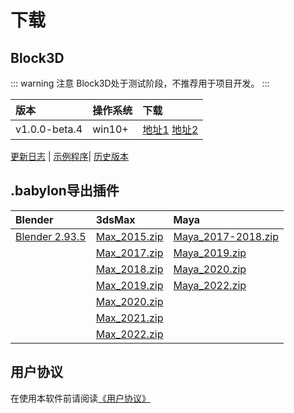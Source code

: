 # 下载

## Block3D

::: warning 注意
Block3D处于测试阶段，不推荐用于项目开发。
:::

|版本         |操作系统|下载                 |
|:------------|:-------|:--------------------|
|v1.0.0-beta.4|win10+  |[地址1][1] [地址2][2]|

[1]:https://github.com/zjbcool/block3d/releases/download/v1.0.0-beta.4/block3d-v1.0.0-beta.4.zip
[2]:https://cdn.zjbku.com/download/block3d-v1.0.0-beta.4.zip

[更新日志][changelog] | [示例程序][examples]| [历史版本][releases]

[changelog]:./changelog.md
[examples]:https://github.com/zjbcool/block3d-examples
[releases]:https://github.com/zjbcool/block3d/releases

## .babylon导出插件

|Blender                         |3dsMax                      |Maya                                    |
|:-------------------------------|:---------------------------|:---------------------------------------|
|[Blender 2.93.5][Blender-2.93.5]|[Max_2015.zip][Max_2015.zip]|[Maya_2017-2018.zip][Maya_2017-2018.zip]|
|                                |[Max_2017.zip][Max_2017.zip]|[Maya_2019.zip][Maya_2019.zip]          |
|                                |[Max_2018.zip][Max_2018.zip]|[Maya_2020.zip][Maya_2020.zip]          |
|                                |[Max_2019.zip][Max_2019.zip]|[Maya_2022.zip][Maya_2022.zip]          |
|                                |[Max_2020.zip][Max_2020.zip]|                                        |
|                                |[Max_2021.zip][Max_2021.zip]|                                        |
|                                |[Max_2022.zip][Max_2022.zip]|                                        |


[Blender-2.93.5]:https://github.com/BabylonJS/BlenderExporter

[Max_2015.zip]:https://github.com/BabylonJS/Exporters/releases/download/Release20220401.2/Max_2015.zip
[Max_2017.zip]:https://github.com/BabylonJS/Exporters/releases/download/Release20220401.2/Max_2017.zip
[Max_2018.zip]:https://github.com/BabylonJS/Exporters/releases/download/Release20220401.2/Max_2018.zip
[Max_2019.zip]:https://github.com/BabylonJS/Exporters/releases/download/Release20220401.2/Max_2019.zip
[Max_2020.zip]:https://github.com/BabylonJS/Exporters/releases/download/Release20220401.2/Max_2020.zip
[Max_2021.zip]:https://github.com/BabylonJS/Exporters/releases/download/Release20220401.2/Max_2021.zip
[Max_2022.zip]:https://github.com/BabylonJS/Exporters/releases/download/Release20220401.2/Max_2022.zip

[Maya_2017-2018.zip]:https://github.com/BabylonJS/Exporters/releases/download/Release20220401.2/Maya_2017-2018.zip
[Maya_2019.zip]:https://github.com/BabylonJS/Exporters/releases/download/Release20220401.2/Maya_2019.zip
[Maya_2020.zip]:https://github.com/BabylonJS/Exporters/releases/download/Release20220401.2/Maya_2020.zip
[Maya_2022.zip]:https://github.com/BabylonJS/Exporters/releases/download/Release20220401.2/Maya_2022.zip

## 用户协议

在使用本软件前请阅读[《用户协议》](./license.md)